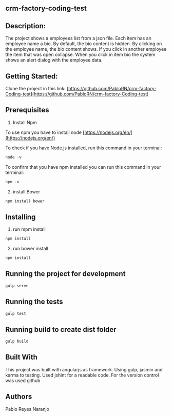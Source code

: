 ## crm-factory-coding-test

##  Description:

The project shows a employees list from a json file. Each item has an employee name a bio. By default, the bio content is hidden. By clicking on the employee name, the bio content shows. If you click in another employee the item that was open collapse. When you click in item bio the system shows an alert dialog with the employee data.

## Getting Started:

Clone the project  in this link: [https://github.com/PabloRN/crm-factory-Coding-test](https://github.com/PabloRN/crm-factory-Coding-test)

## Prerequisites

1. Install Npm

To use npm you have to install node [https://nodejs.org/en/](https://nodejs.org/en/)

To check if you have Node.js installed, run this command in your terminal:

```javascript
node -v
```

To confirm that you have npm installed you can run this command in your terminal:

```javascript
npm -v
```

2.	install Bower

```javascript
npm install bower
```


## Installing

1.	run mpm install 

```javascript
npm install
```

2.	run bower install

```javascript
npm install
```

## Running the project for development

```javascript
gulp serve
```

## Running the tests

```javascript
gulp test
```

## Running build to create dist folder

```javascript
gulp build
```

## Built With
This project was built with angularjs as framework. Using gulp, jasmin and karma to testing. Used jshint for a readable code. For the version control was used github

## Authors
Pablo Reyes Naranjo
 





